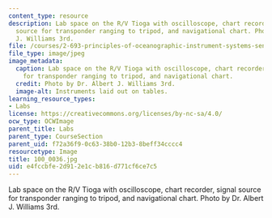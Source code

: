 ```yaml
---
content_type: resource
description: Lab space on the R/V Tioga with oscilloscope, chart recorder, signal
  source for transponder ranging to tripod, and navigational chart. Photo by Dr. Albert
  J. Williams 3rd.
file: /courses/2-693-principles-of-oceanographic-instrument-systems-sensors-and-measurements-13-998-spring-2004/e4fccbfe2d912e1cb816d771cf6ce7c5_100_0036.jpg
file_type: image/jpeg
image_metadata:
  caption: Lab space on the R/V Tioga with oscilloscope, chart recorder, signal source
    for transponder ranging to tripod, and navigational chart.
  credit: Photo by Dr. Albert J. Williams 3rd.
  image-alt: Instruments laid out on tables.
learning_resource_types:
- Labs
license: https://creativecommons.org/licenses/by-nc-sa/4.0/
ocw_type: OCWImage
parent_title: Labs
parent_type: CourseSection
parent_uid: f72a36f9-0c63-38b0-12b3-8beff34cccc4
resourcetype: Image
title: 100_0036.jpg
uid: e4fccbfe-2d91-2e1c-b816-d771cf6ce7c5
---
```

Lab space on the R/V Tioga with oscilloscope, chart recorder, signal source for transponder ranging to tripod, and navigational chart. Photo by Dr. Albert J. Williams 3rd.